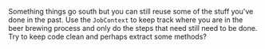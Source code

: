 Something things go south but you can still reuse some of the stuff you've done in the past.
Use the `JobContext` to keep track where you are in the beer brewing process and only do the steps that need still need to be done.
Try to keep code clean and perhaps extract some methods?